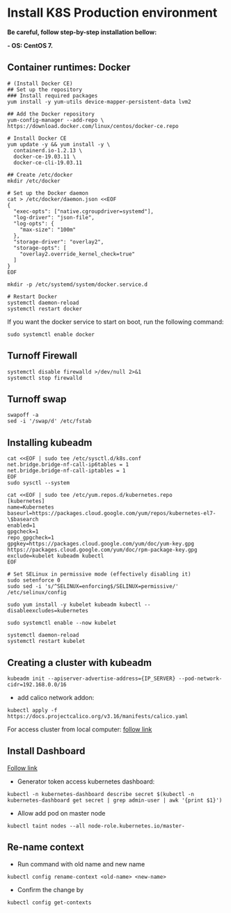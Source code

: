 # Install K8S Production environment

**Be careful, follow step-by-step installation bellow:**

**- OS: CentOS 7.**

## Container runtimes: Docker

```none
# (Install Docker CE)
## Set up the repository
### Install required packages
yum install -y yum-utils device-mapper-persistent-data lvm2
```

```none
## Add the Docker repository
yum-config-manager --add-repo \
https://download.docker.com/linux/centos/docker-ce.repo
```

```none
# Install Docker CE
yum update -y && yum install -y \
  containerd.io-1.2.13 \
  docker-ce-19.03.11 \
  docker-ce-cli-19.03.11
```

```none
## Create /etc/docker
mkdir /etc/docker
```

```none
# Set up the Docker daemon
cat > /etc/docker/daemon.json <<EOF
{
  "exec-opts": ["native.cgroupdriver=systemd"],
  "log-driver": "json-file",
  "log-opts": {
    "max-size": "100m"
  },
  "storage-driver": "overlay2",
  "storage-opts": [
    "overlay2.override_kernel_check=true"
  ]
}
EOF
```

```none
mkdir -p /etc/systemd/system/docker.service.d
```

```none
# Restart Docker
systemctl daemon-reload
systemctl restart docker
```

If you want the docker service to start on boot, run the following command:

```none
sudo systemctl enable docker
```

## Turnoff Firewall

```none
systemctl disable firewalld >/dev/null 2>&1
systemctl stop firewalld
```

## Turnoff swap

```none
swapoff -a
sed -i '/swap/d' /etc/fstab
```

## Installing kubeadm

```none
cat <<EOF | sudo tee /etc/sysctl.d/k8s.conf
net.bridge.bridge-nf-call-ip6tables = 1
net.bridge.bridge-nf-call-iptables = 1
EOF
sudo sysctl --system
```

```none
cat <<EOF | sudo tee /etc/yum.repos.d/kubernetes.repo
[kubernetes]
name=Kubernetes
baseurl=https://packages.cloud.google.com/yum/repos/kubernetes-el7-\$basearch
enabled=1
gpgcheck=1
repo_gpgcheck=1
gpgkey=https://packages.cloud.google.com/yum/doc/yum-key.gpg https://packages.cloud.google.com/yum/doc/rpm-package-key.gpg
exclude=kubelet kubeadm kubectl
EOF

# Set SELinux in permissive mode (effectively disabling it)
sudo setenforce 0
sudo sed -i 's/^SELINUX=enforcing$/SELINUX=permissive/' /etc/selinux/config

sudo yum install -y kubelet kubeadm kubectl --disableexcludes=kubernetes

sudo systemctl enable --now kubelet
```

```none
systemctl daemon-reload
systemctl restart kubelet
```

## Creating a cluster with kubeadm

```none
kubeadm init --apiserver-advertise-address={IP_SERVER} --pod-network-cidr=192.168.0.0/16
```

- add calico network addon:

```none
kubectl apply -f https://docs.projectcalico.org/v3.16/manifests/calico.yaml
```

For access cluster from local computer: [follow link](https://xuanthulab.net/gioi-thieu-va-cai-dat-kubernetes-cluster.html)

## Install Dashboard

[Follow link](https://xuanthulab.net/cai-dat-va-su-dung-kubernetes-dashboard.html)

- Generator token access kubernetes dashboard:

```none
kubectl -n kubernetes-dashboard describe secret $(kubectl -n kubernetes-dashboard get secret | grep admin-user | awk '{print $1}')
```

- Allow add pod on master node

```none
kubectl taint nodes --all node-role.kubernetes.io/master-
```

## Re-name context

- Run command with old name and new name

```none
kubectl config rename-context <old-name> <new-name>
```

- Confirm the change by

```none
kubectl config get-contexts
```
